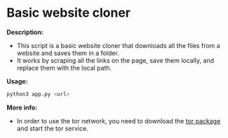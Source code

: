 # Basic website cloner

**Description:**
* This script is a basic website cloner that downloads all the files from a website and saves them in a folder.
* It works by scraping all the links on the page, save them locally, and replace them with the local path.

**Usage:**
```bash
python3 app.py <url>
```

**More info:**
* In order to use the tor network, you need to download the [tor package](https://www.torproject.org/dist/torbrowser/11.0.9/tor-win32-0.4.6.10.zip) and start the tor service.
